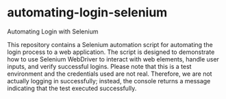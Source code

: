 # automating-login-selenium
Automating Login with Selenium 

This repository contains a Selenium automation script for automating the login process to a web application. The script is designed to demonstrate how to use Selenium WebDriver to interact with web elements, handle user inputs, and verify successful logins. Please note that this is a test environment and the credentials used are not real. Therefore, we are not actually logging in successfully; instead, the console returns a message indicating that the test executed successfully.
